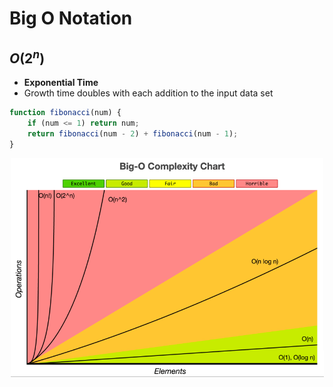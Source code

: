 # Big O Notation

## ${O(2^n)}$

* **Exponential Time**
* Growth time doubles with each addition to the input data set

```js
function fibonacci(num) {
	if (num <= 1) return num;
	return fibonacci(num - 2) + fibonacci(num - 1);
}
```

<div style="width: 100%; text-align: center;">
    <img src='./assets/big-o-complexity-chart.png' height='350px' />
</div>
